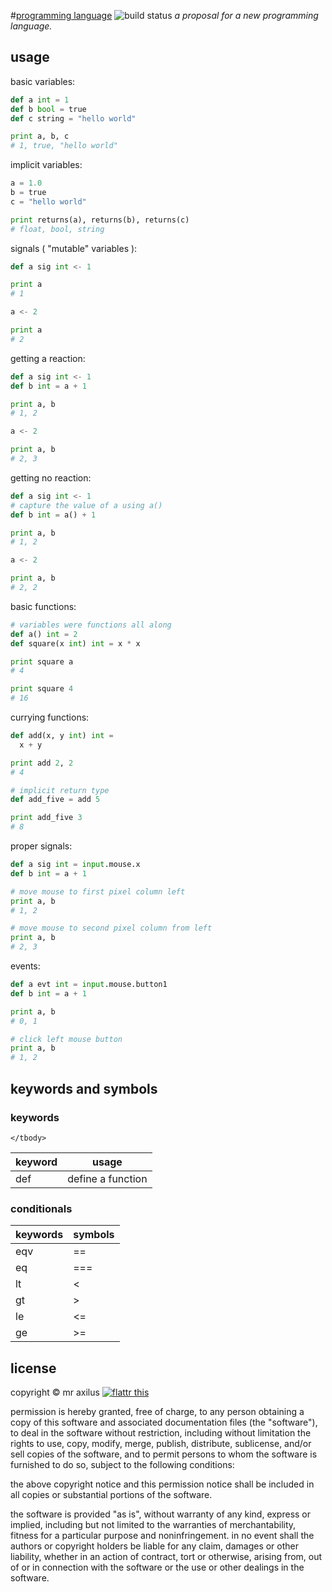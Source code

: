 #[programming language][1] ![build status][2]
*a proposal for a new programming language.*

## usage
basic variables:
```python
def a int = 1
def b bool = true
def c string = "hello world"

print a, b, c
# 1, true, "hello world"
```

implicit variables:
```python
a = 1.0
b = true
c = "hello world"

print returns(a), returns(b), returns(c)
# float, bool, string
```

signals ( "mutable" variables ):
```python
def a sig int <- 1

print a
# 1 

a <- 2

print a
# 2 
```

getting a reaction:
```python
def a sig int <- 1
def b int = a + 1

print a, b
# 1, 2

a <- 2

print a, b
# 2, 3
```

getting no reaction:
```python
def a sig int <- 1
# capture the value of a using a()
def b int = a() + 1

print a, b
# 1, 2

a <- 2

print a, b
# 2, 2
```

basic functions:
```python
# variables were functions all along
def a() int = 2
def square(x int) int = x * x

print square a
# 4

print square 4
# 16
```

currying functions:
```python
def add(x, y int) int =
  x + y

print add 2, 2
# 4

# implicit return type
def add_five = add 5

print add_five 3
# 8
```

proper signals:
```python
def a sig int = input.mouse.x
def b int = a + 1

# move mouse to first pixel column left
print a, b
# 1, 2

# move mouse to second pixel column from left
print a, b
# 2, 3
```

events:
```python
def a evt int = input.mouse.button1
def b int = a + 1

print a, b
# 0, 1

# click left mouse button
print a, b
# 1, 2
```

## keywords and symbols
### keywords
<table>
    <thead>
        <tr> <th>keyword</th> <th>usage</th> </tr>
    </thead>
    <tbody>
        <tr> <td>def</td>  <td>define a function</td> </tr>

    </tbody>
</table>



### conditionals
<table>
    <thead>
        <tr> <th>keywords</th> <th>symbols</th> </tr>
    </thead>
    <tbody>
        <tr> <td>eqv</td>      <td>==</td>      </tr>
        <tr> <td>eq</td>       <td>===</td>     </tr>
        <tr> <td>lt</td>       <td>&lt;</td>    </tr>
        <tr> <td>gt</td>       <td>&gt;</td>    </tr>
        <tr> <td>le</td>       <td>&lt;=</td>   </tr>
        <tr> <td>ge</td>       <td>&gt;=</td>   </tr>
    </tbody>
</table>

## license
copyright © mr axilus [![flattr this][3]][4]

permission is hereby granted, free of charge, to any person obtaining a copy of
this software and associated documentation files (the "software"), to deal in
the software without restriction, including without limitation the rights to
use, copy, modify, merge, publish, distribute, sublicense, and/or sell copies of
the software, and to permit persons to whom the software is furnished to do so,
subject to the following conditions:

the above copyright notice and this permission notice shall be included in all
copies or substantial portions of the software.

the software is provided "as is", without warranty of any kind, express or
implied, including but not limited to the warranties of merchantability, fitness
for a particular purpose and noninfringement. in no event shall the authors or
copyright holders be liable for any claim, damages or other liability, whether
in an action of contract, tort or otherwise, arising from, out of or in
connection with the software or the use or other dealings in the software.

[1]: mraxil.us "programming language"
[2]: https://secure.travis-ci.org/mraxilus/programming-language.png?branch=master
[3]: http://api.flattr.com/button/flattr-badge-large.png
[4]: https://flattr.com/profile/mraxilus
